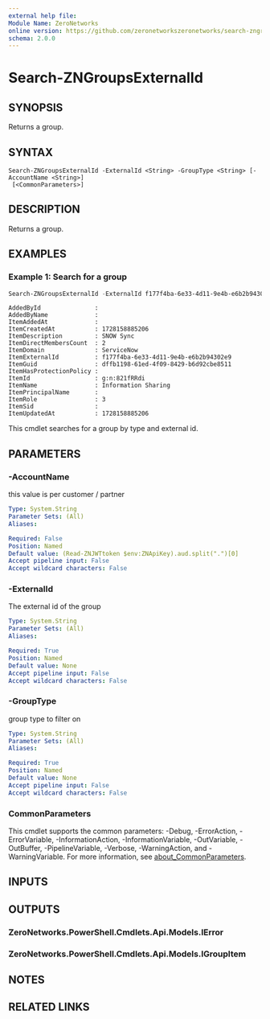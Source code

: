 ```yaml
---
external help file:
Module Name: ZeroNetworks
online version: https://github.com/zeronetworkszeronetworks/search-zngroupsexternalid
schema: 2.0.0
---
```


# Search-ZNGroupsExternalId

## SYNOPSIS
Returns a group.

## SYNTAX

```
Search-ZNGroupsExternalId -ExternalId <String> -GroupType <String> [-AccountName <String>]
 [<CommonParameters>]
```

## DESCRIPTION
Returns a group.

## EXAMPLES

### Example 1: Search for a group
```powershell
Search-ZNGroupsExternalId -ExternalId f177f4ba-6e33-4d11-9e4b-e6b2b94302e9 -GroupType snow
```

```output
AddedById               : 
AddedByName             : 
ItemAddedAt             : 
ItemCreatedAt           : 1728158885206
ItemDescription         : SNOW Sync
ItemDirectMembersCount  : 2
ItemDomain              : ServiceNow
ItemExternalId          : f177f4ba-6e33-4d11-9e4b-e6b2b94302e9
ItemGuid                : dffb1198-61ed-4f09-8429-b6d92cbe8511
ItemHasProtectionPolicy : 
ItemId                  : g:n:821fRRdi
ItemName                : Information Sharing
ItemPrincipalName       : 
ItemRole                : 3
ItemSid                 : 
ItemUpdatedAt           : 1728158885206
```

This cmdlet searches for a group by type and external id.

## PARAMETERS

### -AccountName
this value is per customer / partner

```yaml
Type: System.String
Parameter Sets: (All)
Aliases:

Required: False
Position: Named
Default value: (Read-ZNJWTtoken $env:ZNApiKey).aud.split(".")[0]
Accept pipeline input: False
Accept wildcard characters: False
```

### -ExternalId
The external id of the group

```yaml
Type: System.String
Parameter Sets: (All)
Aliases:

Required: True
Position: Named
Default value: None
Accept pipeline input: False
Accept wildcard characters: False
```

### -GroupType
group type to filter on

```yaml
Type: System.String
Parameter Sets: (All)
Aliases:

Required: True
Position: Named
Default value: None
Accept pipeline input: False
Accept wildcard characters: False
```

### CommonParameters
This cmdlet supports the common parameters: -Debug, -ErrorAction, -ErrorVariable, -InformationAction, -InformationVariable, -OutVariable, -OutBuffer, -PipelineVariable, -Verbose, -WarningAction, and -WarningVariable. For more information, see [about_CommonParameters](http://go.microsoft.com/fwlink/?LinkID=113216).

## INPUTS

## OUTPUTS

### ZeroNetworks.PowerShell.Cmdlets.Api.Models.IError

### ZeroNetworks.PowerShell.Cmdlets.Api.Models.IGroupItem

## NOTES

## RELATED LINKS

